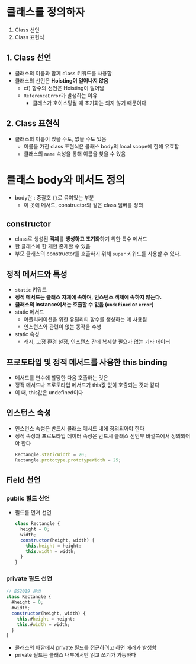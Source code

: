 # 클래스를 정의하자
1. Class 선언
2. Class 표현식

## 1. Class 선언
- 클래스의 이름과 함께 `class` 키워드를 사용함
- 클래스의 선언은 **Hoisting이 일어나지 않음**
  - cf) 함수의 선언은 Hoisting이 일어남
  - `ReferenceError`가 발생하는 이유
    - 클래스가 호이스팅될 때 초기화는 되지 않기 때문이다

## 2. Class 표현식
- 클래스의 이름이 있을 수도, 없을 수도 있음
  - 이름을 가진 class 표현식은 클래스 body의 local scope에 한해 유효함
  - 클래스의 `name` 속성을 통해 이름을 찾을 수 있음

# 클래스 body와 메서드 정의
- body란 : 중괄호 `{}`로 묶여있는 부분
  - 이 곳에 메서드, constructor와 같은 class 멤버를 정의

## constructor
- class로 생성된 **객체**를 **생성하고 초기화**하기 위한 특수 메서드
- 한 클래스에 한 개만 존재할 수 있음
- 부모 클래스의 constructor를 호출하기 위해 `super` 키워드를 사용할 수 있다.

## 정적 메서드와 특성
- `static` 키워드
- **정적 메서드는 클래스 자체에 속하며, 인스턴스 객체에 속하지 않는다.**
- **클래스의 instance에서는 호출할 수 없음 (`undefined` or `error`)**
- static 메서드
  - 어플리케이션을 위한 유틸리티 함수를 생성하는 데 사용됨
  - 인스턴스와 관련이 없는 동작을 수행
- static 속성
  - 캐시, 고정 환경 설정, 인스턴스 간에 복제할 필요가 없는 기타 데이터

## 프로토타입 및 정적 메서드를 사용한 this binding
- 메서드를 변수에 할당한 다음 호출하는 것은
- 정적 메서드나 프로토타입 메서드가 this값 없이 호출되는 것과 같다
- 이 때, this값은 undefined이다

## 인스턴스 속성
- 인스턴스 속성은 반드시 클래스 메서드 내에 정의되어야 한다
- 정적 속성과 프로토타입 데이터 속성은 반드시 클래스 선언부 바깥쪽에서 정의되어야 한다
  ```javascript
  Rectangle.staticWidth = 20;
  Rectangle.prototype.prototypeWidth = 25;
  ```

## Field 선언
### public 필드 선언
- 필드를 먼저 선언
  ```javascript
  class Rectangle {
    height = 0;
    width;
    constructor(height, width) {
      this.height = height;
      this.width = width;
    }
  }
  ```
### private 필드 선언
```javascript
// ES2019 문법
class Rectangle {
  #height = 0;
  #width;
  constructor(height, width) {
    this.#height = height;
    this.#width = width;
  }
}
```
- 클래스의 바깥에서 private 필드를 접근하려고 하면 에러가 발생함
- private 필드는 클래스 내부에서만 읽고 쓰기가 가능하다